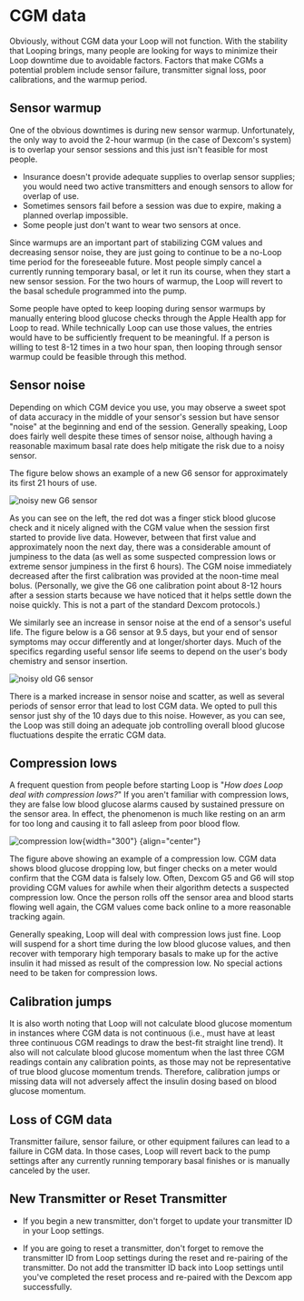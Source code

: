 # CGM data

Obviously, without CGM data your Loop will not function. With the stability that Looping brings, many people are looking for ways to minimize their Loop downtime due to avoidable factors. Factors that make CGMs a potential problem include sensor failure, transmitter signal loss, poor calibrations, and the warmup period.

## Sensor warmup
One of the obvious downtimes is during new sensor warmup. Unfortunately, the only way to avoid the 2-hour warmup (in the case of Dexcom's system) is to overlap your sensor sessions and this just isn't feasible for most people.

* Insurance doesn't provide adequate supplies to overlap sensor supplies; you would need two active transmitters and enough sensors to allow for overlap of use.
* Sometimes sensors fail before a session was due to expire, making a planned overlap impossible.
* Some people just don't want to wear two sensors at once. 

Since warmups are an important part of stabilizing CGM values and decreasing sensor noise, they are just going to continue to be a no-Loop time period for the foreseeable future. Most people simply cancel a currently running temporary basal, or let it run its course, when they start a new sensor session. For the two hours of warmup, the Loop will revert to the basal schedule programmed into the pump.

Some people have opted to keep looping during sensor warmups by manually entering blood glucose checks through the Apple Health app for Loop to read. While technically Loop can use those values, the entries would have to be sufficiently frequent to be meaningful. If a person is willing to test 8-12 times in a two hour span, then looping through sensor warmup could be feasible through this method.

## Sensor noise
Depending on which CGM device you use, you may observe a sweet spot of data accuracy in the middle of your sensor's session but have sensor "noise" at the beginning and end of the session. Generally speaking, Loop does fairly well despite these times of sensor noise, although having a reasonable maximum basal rate does help mitigate the risk due to a noisy sensor.

The figure below shows an example of a new G6 sensor for approximately its first 21 hours of use.

![noisy new G6 sensor](img/cgm_noise.jpeg)

As you can see on the left, the red dot was a finger stick blood glucose check and it nicely aligned with the CGM value when the session first started to provide live data.  However, between that first value and approximately noon the next day, there was a considerable amount of jumpiness to the data (as well as some suspected compression lows or extreme sensor jumpiness in the first 6 hours). The CGM noise immediately decreased after the first calibration was provided at the noon-time meal bolus. (Personally, we give the G6 one calibration point about 8-12 hours after a session starts because we have noticed that it helps settle down the noise quickly. This is not a part of the standard Dexcom protocols.)

We similarly see an increase in sensor noise at the end of a sensor's useful life. The figure below is a G6 sensor at 9.5 days, but your end of sensor symptoms may occur differently and at longer/shorter days. Much of the specifics regarding useful sensor life seems to depend on the user's body chemistry and sensor insertion. 

![noisy old G6 sensor](img/end_of_sensor.jpeg)

There is a marked increase in sensor noise and scatter, as well as several periods of sensor error that lead to lost CGM data. We opted to pull this sensor just shy of the 10 days due to this noise. However, as you can see, the Loop was still doing an adequate job controlling overall blood glucose fluctuations despite the erratic CGM data.

## Compression lows
A frequent question from people before starting Loop is "*How does Loop deal with compression lows?*"  If you aren't familiar with compression lows, they are false low blood glucose alarms caused by sustained pressure on the sensor area. In effect, the phenomenon is much like resting on an arm for too long and causing it to fall asleep from poor blood flow.

![compression low](img/compression-low.jpg){width="300"}
{align="center"}

The figure above showing an example of a compression low. CGM data shows blood glucose dropping low, but finger checks on a meter would confirm that the CGM data is falsely low. Often, Dexcom G5 and G6 will stop providing CGM values for awhile when their algorithm detects a suspected compression low. Once the person rolls off the sensor area and blood starts flowing well again, the CGM values come back online to a more reasonable tracking again. 

Generally speaking, Loop will deal with compression lows just fine. Loop will suspend for a short time during the low blood glucose values, and then recover with temporary high temporary basals to make up for the active insulin it had missed as result of the compression low. No special actions need to be taken for compression lows.

## Calibration jumps
It is also worth noting that Loop will not calculate blood glucose momentum in instances where CGM data is not continuous (i.e., must have at least three continuous CGM readings to draw the best-fit straight line trend). It also will not calculate blood glucose momentum when the last three CGM readings contain any calibration points, as those may not be representative of true blood glucose momentum trends. Therefore, calibration jumps or missing data will not adversely affect the insulin dosing based on blood glucose momentum.

## Loss of CGM data
Transmitter failure, sensor failure, or other equipment failures can lead to a failure in CGM data. In those cases, Loop will revert back to the pump settings after any currently running temporary basal finishes or is manually canceled by the user.

## New Transmitter or Reset Transmitter

* If you begin a new transmitter, don't forget to update your transmitter ID in your Loop settings.

* If you are going to reset a transmitter, don't forget to remove the transmitter ID from Loop settings during the reset and re-pairing of the transmitter. Do not add the transmitter ID back into Loop settings until you've completed the reset process and re-paired with the Dexcom app successfully.
